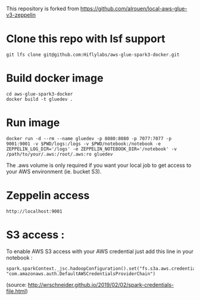 This repository is forked from https://github.com/alrouen/local-aws-glue-v3-zeppelin 
# Clone this repo with lsf support

    git lfs clone git@github.com:Hiflylabs/aws-glue-spark3-docker.git
    

# Build docker image

    cd aws-glue-spark3-docker
    docker build -t gluedev . 

# Run image

    docker run -d --rm --name gluedev -p 8080:8080 -p 7077:7077 -p 9001:9001 -v $PWD/logs:/logs -v $PWD/notebook:/notebook -e ZEPPELIN_LOG_DIR='/logs' -e ZEPPELIN_NOTEBOOK_DIR='/notebook' -v /path/to/your/.aws:/root/.aws:ro gluedev

The .aws volume is only required if you want your local job to get access to your AWS environment (ie. bucket S3).

# Zeppelin access

    http://localhost:9001
    
# S3 access :

To enable AWS S3 access with your AWS credential just add this line in your notebook :

    spark.sparkContext._jsc.hadoopConfiguration().set("fs.s3a.aws.credentials.provider", "com.amazonaws.auth.DefaultAWSCredentialsProviderChain")
    
(source: http://wrschneider.github.io/2019/02/02/spark-credentials-file.html)
